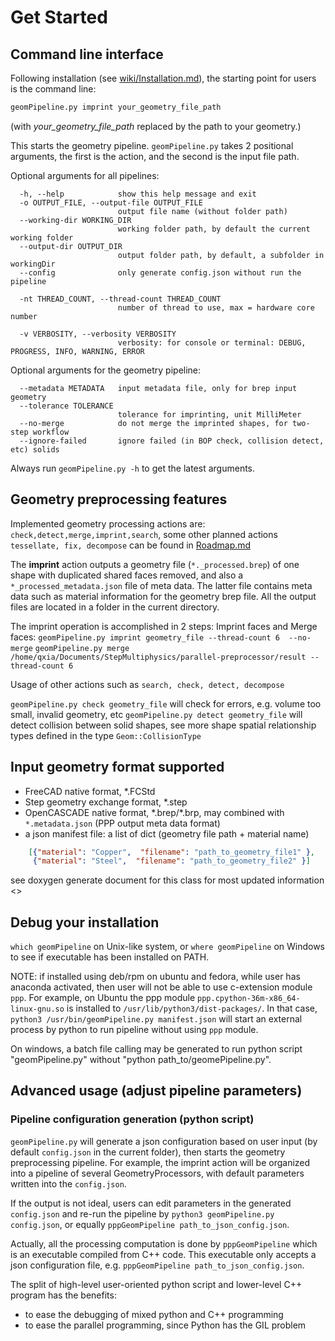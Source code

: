 # Get Started

## Command line interface

Following installation (see [wiki/Installation.md](wiki/Installation.md)), the starting point for users is the command line:

```bash
geomPipeline.py imprint your_geometry_file_path
```

(with *your_geometry_file_path* replaced by the path to your geometry.)

This starts the geometry pipeline. `geomPipeline.py` takes 2 positional arguments, the first is the action, and the second is the input file path.

Optional arguments for all pipelines:

```
  -h, --help            show this help message and exit
  -o OUTPUT_FILE, --output-file OUTPUT_FILE
                        output file name (without folder path)
  --working-dir WORKING_DIR
                        working folder path, by default the current working folder
  --output-dir OUTPUT_DIR
                        output folder path, by default, a subfolder in workingDir
  --config              only generate config.json without run the pipeline

  -nt THREAD_COUNT, --thread-count THREAD_COUNT
                        number of thread to use, max = hardware core number

  -v VERBOSITY, --verbosity VERBOSITY
                        verbosity: for console or terminal: DEBUG, PROGRESS, INFO, WARNING, ERROR
```

Optional arguments for the geometry pipeline:

```
  --metadata METADATA   input metadata file, only for brep input geometry
  --tolerance TOLERANCE
                        tolerance for imprinting, unit MilliMeter
  --no-merge            do not merge the imprinted shapes, for two-step workflow
  --ignore-failed       ignore failed (in BOP check, collision detect, etc) solids
```

Always run `geomPipeline.py -h` to get the latest arguments.  

## Geometry preprocessing features

Implemented geometry processing actions are: `check,detect,merge,imprint,search`, some other planned actions `tessellate, fix, decompose` can be found in [Roadmap.md](Roadmap.md)

The  **imprint** action outputs a geometry file (`*._processed.brep`) of one shape with duplicated shared faces removed, and also a `*_processed_metadata.json` file of meta data.  The latter file contains meta data such as material information for the geometry brep file. All the output files are located in a folder in the current directory.

The imprint operation is accomplished in 2 steps:  Imprint faces and Merge faces:
`geomPipeline.py imprint geometry_file --thread-count 6  --no-merge`
`geomPipeline.py merge  /home/qxia/Documents/StepMultiphysics/parallel-preprocessor/result --thread-count 6`

Usage of other actions such as `search, check, detect, decompose`

`geomPipeline.py check geometry_file` will check for errors, e.g. volume too small, invalid geometry, etc
`geomPipeline.py detect geometry_file` will detect collision between solid shapes, see more shape spatial relationship types defined in the type `Geom::CollisionType`

## Input geometry format supported

+ FreeCAD native format, *.FCStd
+ Step geometry exchange format, *.step
+ OpenCASCADE native format, \*.brep/\*.brp, may combined with `*.metadata.json` (PPP output meta data format)
+ a json manifest file: a list of dict (geometry file path + material name)

```json
    [{"material": "Copper",  "filename": "path_to_geometry_file1" },
     {"material": "Steel",  "filename": "path_to_geometry_file2" }]
```

  see doxygen generate document for this class for most updated information <>

## Debug your installation

`which geomPipeline` on Unix-like system, or `where geomPipeline` on Windows to see if executable has been installed on PATH. 

NOTE:  if installed using deb/rpm on ubuntu and fedora, while user has anaconda activated, then user will not be able to use c-extension module `ppp`. For example, on Ubuntu the ppp module `ppp.cpython-36m-x86_64-linux-gnu.so` is installed to `/usr/lib/python3/dist-packages/`. In that case, `python3 /usr/bin/geomPipeline.py manifest.json` will start an external process by python to run pipeline without using `ppp` module.

On windows, a batch file calling may be generated to run python script "geomPipeline.py" without "python path_to/geomePipeline.py".

## Advanced usage (adjust pipeline parameters)

### Pipeline configuration generation (python script)

`geomPipeline.py` will generate a json configuration based on user input (by default `config.json` in the current folder),  then starts the geometry preprocessing pipeline. For example, the imprint action will be organized into a pipeline of several GeometryProcessors, with default parameters written into the `config.json`. 

If the output is not ideal, users can edit parameters in the generated `config.json` and re-run the pipeline by `python3 geomPipeline.py config.json`, or equally `pppGeomPipeline path_to_json_config.json`.  

Actually, all the processing computation is done by `pppGeomPipeline` which is an executable compiled from C++ code. This executable only accepts a json configuration file, e.g. `pppGeomPipeline path_to_json_config.json`.  

The split of high-level user-oriented python script and lower-level C++ program has the benefits:

+ to ease the debugging of mixed python and C++ programming
+ to ease the parallel programming, since Python has the GIL problem
